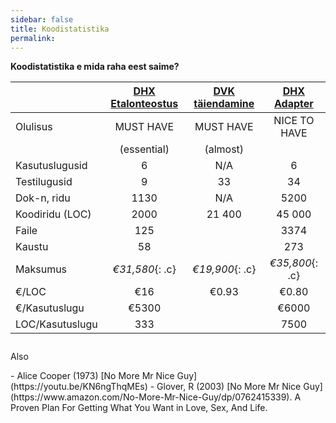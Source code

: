 ```yaml
---
sidebar: false
title: Koodistatistika
permalink: 
---
```


__Koodistatistika e mida raha eest saime?__

|    | [DHX Etalonteostus](https://github.com/e-gov/DHX-etalon) | [DVK täiendamine](https://github.com/e-gov/DVK) | [DHX Adapter](https://github.com/e-gov/DHX-adapter) |
|----------------|:-----------:|:----------:|:------------:|
| Olulisus       | MUST HAVE   | MUST HAVE  | NICE TO HAVE |
|                | (essential) | (almost) | |              |
| Kasutuslugusid | 6           | N/A        | 6            |
| Testilugusid   | 9           | 33         | 34           |
| Dok-n, ridu    | 1130        | N/A        | 5200         |
| Koodiridu (LOC)| 2000        | 21 400     | 45 000       |
| Faile          | 125         |            | 3374         |
| Kaustu         | 58          |            | 273          |
| Maksumus       | *€31,580*{: .c}  | *€19,900*{: .c} | *€35,800*{: .c}  |
| €/LOC          | €16         | €0.93      | €0.80        |
| €/Kasutuslugu  | €5300       |            | €6000        |
| LOC/Kasutuslugu| 333         |            | 7500         |

<p class='tags' style='margin-top: 2em;'>Also</p>
- Alice Cooper (1973) [No More Mr Nice Guy](https://youtu.be/KN6ngThqMEs)
- Glover, R (2003) [No More Mr Nice Guy](https://www.amazon.com/No-More-Mr-Nice-Guy/dp/0762415339). A Proven Plan For Getting What You Want in Love, Sex, And Life.


<!-- p><span id='L1' class="lyliti">Suhtarvud
 <i class='material-icons'>add_circle</i></span></p>

<div id='lylitatavL1' -->

